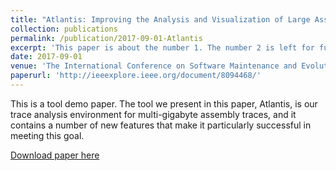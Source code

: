 ```yaml
---
title: "Atlantis: Improving the Analysis and Visualization of Large Assembly Execution Traces"
collection: publications
permalink: /publication/2017-09-01-Atlantis
excerpt: 'This paper is about the number 1. The number 2 is left for future work.'
date: 2017-09-01
venue: 'The International Conference on Software Maintenance and Evolution (ICSME) 2017'
paperurl: 'http://ieeexplore.ieee.org/document/8094468/'
---
```

This is a tool demo paper. The tool we present in this paper, Atlantis, is our trace analysis environment for multi-gigabyte assembly traces, and it contains a number of new features that make it particularly successful in meeting this goal. 

[Download paper here](http://ieeexplore.ieee.org/document/8094468/)
